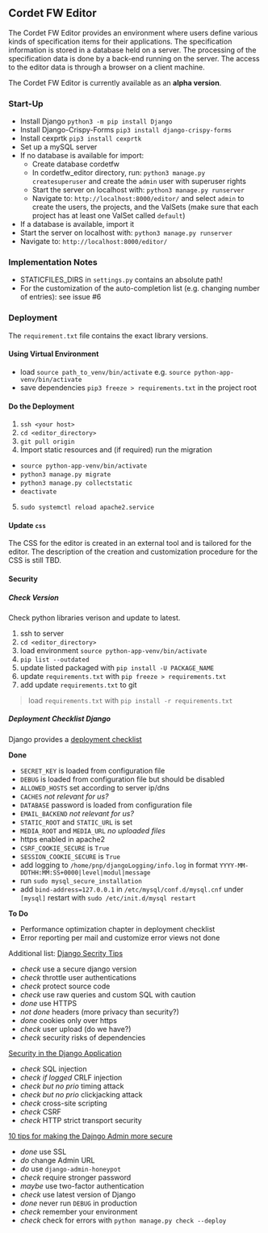 ## Cordet FW Editor

 The Cordet FW Editor provides an environment where users define various kinds of specification items
 for their applications.
 The specification information is stored in a database held on a server.
 The processing of the specification data is done by a back-end running on the server.
 The access to the editor data is through a browser on a client machine.
 
 The Cordet FW Editor is currently available as an **alpha version**.

### Start-Up
- Install Django `python3 -m pip install Django`
- Install Django-Crispy-Forms `pip3 install django-crispy-forms`
- Install cexprtk `pip3 install cexprtk`
- Set up a mySQL server
- If no database is available for import:
  - Create database cordetfw
  - In cordetfw_editor directory, run: `python3 manage.py createsuperuser` and create the `admin` user with superuser rights
  - Start the server on localhost with: `python3 manage.py runserver`
  - Navigate to: `http://localhost:8000/editor/` and select `admin` to create the users, the projects, and the ValSets 
    (make sure that each project has at least one ValSet called `default`)
- If a database is available, import it 
- Start the server on localhost with: `python3 manage.py runserver`
- Navigate to: `http://localhost:8000/editor/`

### Implementation Notes
- STATICFILES_DIRS in `settings.py` contains an absolute path!
- For the customization of the auto-completion list (e.g. changing number of entries): see issue #6

### Deployment
The `requirement.txt` file contains the exact library versions.

#### Using Virtual Environment
- load `source path_to_venv/bin/activate` e.g. `source python-app-venv/bin/activate`
- save dependencies `pip3 freeze > requirements.txt` in the project root

#### Do the Deployment
1. `ssh <your host>`
2. `cd <editor_directory>`
3. `git pull origin`
4. Import static resources and (if required) run the migration
  - `source python-app-venv/bin/activate`
  - `python3 manage.py migrate`
  - `python3 manage.py collectstatic`
  - `deactivate`
5. `sudo systemctl reload apache2.service`

#### Update `css`
The CSS for the editor is created in an external tool and is tailored for the editor. 
The description of the creation and customization procedure for the CSS is still TBD.

#### Security

##### Check Version
Check python libraries verison and update to latest.

1. ssh to server
2. `cd <editor_directory>`
3. load environment `source python-app-venv/bin/activate`
4. `pip list --outdated`
5. update listed packaged with `pip install -U PACKAGE_NAME`
6. update `requirements.txt` with `pip freeze > requirements.txt`
7. add update `requirements.txt` to git

> load `requirements.txt` with `pip install -r requirements.txt`

##### Deployment Checklist Django
Django provides a [deployment checklist](https://docs.djangoproject.com/en/3.0/howto/deployment/checklist/)

**Done**
* `SECRET_KEY` is loaded from configuration file
* `DEBUG` is loaded from configuration file but should be disabled
* `ALLOWED_HOSTS` set according to server ip/dns
* `CACHES` *not relevant for us?*
* `DATABASE` password is loaded from configuration file
* `EMAIL_BACKEND` *not relevant for us?*
* `STATIC_ROOT` and `STATIC_URL` is set
* `MEDIA_ROOT` and `MEDIA_URL` *no uploaded files*
* https enabled in apache2
* `CSRF_COOKIE_SECURE` is `True`
* `SESSION_COOKIE_SECURE` is `True`
* add logging to `/home/pnp/djangoLogging/info.log` in format
  `YYYY-MM-DDTHH:MM:SS+0000|level|modul|message`
* run `sudo mysql_secure_installation`
* add `bind-address=127.0.0.1` in `/etc/mysql/conf.d/mysql.cnf` under `[mysql]`
  restart with `sudo /etc/init.d/mysql restart`

**To Do**
* Performance optimization chapter in deployment checklist
* Error reporting per mail and customize error views not done


Additional list: [Django Secrity Tips](https://snyk.io/blog/django-security-tips/)
* *check* use a secure django version
* *check* throttle user authentications
* *check* protect source code
* *check* use raw queries and custom SQL with caution
* *done* use HTTPS
* *not done* headers (more privacy than security?)
* *done* cookies only over https
* *check* user upload (do we have?)
* *check* security risks of dependencies


[Security in the Django Application](https://www.pyscoop.com/security-in-the-django-application/)
* *check* SQL injection
* *check if logged* CRLF injection
* *check but no prio* timing attack
* *check but no prio* clickjacking attack
* *check* cross-site scripting
* *check* CSRF
* *check* HTTP strict transport security


[10 tips for making the Dajngo Admin more secure](https://opensource.com/article/18/1/10-tips-making-django-admin-more-secure)
* *done* use SSL
* *do* change Admin URL
* *do* use `django-admin-honeypot`
* *check* require stronger password
* *maybe* use two-factor authentication
* *check* use latest version of Django
* *done* never run `DEBUG` in production
* *check* remember your environment
* *check* check for errors with `python manage.py check --deploy`


